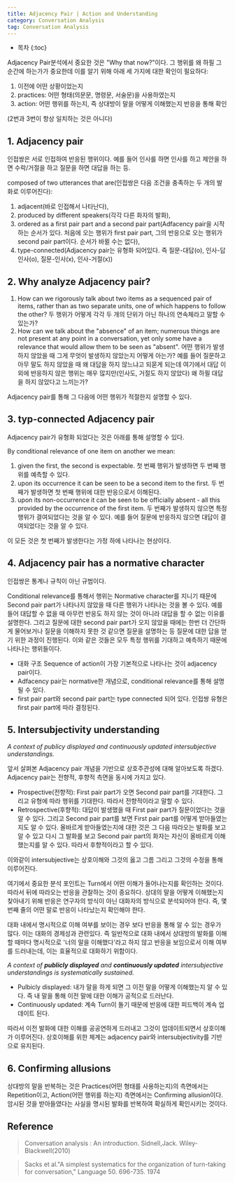 ```yaml
---
title: Adjacency Pair | Action and Understanding
category: Conversation Analysis
tag: Conversation Analysis
---
```








* 목차
{:toc}









Adjacency Pair분석에서 중요한 것은 "Why that now?"이다. 그 행위를 왜 하필 그 순간에 하는가가 중요한데 이를 알기 위해 아래 세 가지에 대한 확인이 필요하다:

1) 이전에 어떤 상황이었는지
2) practices: 어떤 형태(의문문, 명령문, 서술문)을 사용하였는지
3) action: 어떤 행위를 하는지, 즉 상대방이 말을 어떻게 이해했는지 반응을 통해 확인

(2번과 3번이 항상 일치하는 것은 아니다)

## 1. Adjacency pair

인접쌍은 서로 인접하여 반응된 행위이다. 예를 들어 인사를 하면 인사를 하고 제안을 하면 수락/거절을 하고 질문을 하면 대답을 하는 등. 

composed of two utterances that are(인접쌍은 다음 조건을 충족하는 두 개의 발화로 이루어진다):

1) adjacent(바로 인접해서 나타난다),
2) produced by different speakers(각각 다른 화자의 발화),
3) ordered as a first pair part and a second pair part(Adfacency pair을 시작하는 순서가 있다. 처음에 오는 행위가 first pair part, 그의 반응으로 오는 행위가 second pair part이다. 순서가 바뀔 수는 없다),
4) type-connected(Adjacency pair는 유형화 되어있다. 즉 질문-대답(o), 인사-답인사(o), 질문-인사(x), 인사-거절(x))

## 2. Why analyze Adjacency pair?

1) How can we rigorously talk about two items as a sequenced pair of items, rather than as two separate units, one of which happens to follow the other? 두 행위가 어떻게 각각 두 개의 단위가 아닌 하나의 연속체라고 말할 수 있는가?
2) How can we talk about the "absence" of an item; numerous things are not present at any point in a conversation, yet only some have a relevance that would allow them to be seen as "absent". 어떤 행위가 발생하지 않았을 때 그게 무엇이 발생하지 않았는지 어떻게 아는가? 예를 들어 질문하고 아무 말도 하지 않았을 때 왜 대답을 하지 않느냐고 되묻게 되는데 여기에서 대답 이외에 반응하지 않은 행위는 매우 많지만(인사도, 거절도 하지 않았다) 왜 하필 대답을 하지 않았다고 느끼는가?

Adjacency pair를 통해 그 다음에 어떤 행위가 적절한지 설명할 수 있다.

## 3. typ-connected Adjacency pair

Adjacency pair가 유형화 되었다는 것은 아래를 통해 설명할 수 있다.

By conditional relevance of one item on another we mean:

1) given the first, the second is expectable. 첫 번째 행위가 발생하면 두 번째 행위를 예측할 수 있다.
2) upon its occurrence it can be seen to be a second item to the first. 두 번째가 발생하면 첫 번째 행위에 대한 반응으로서 이해된다.
3) upon its non-occurrence it can be seen to be officially absent - all this provided by the occurrence of the first item. 두 번째가 발생하지 않으면 특정 행위가 결여되었다는 것을 알 수 있다. 예를 들어 질문에 반응하지 않으면 대답이 결여되었다는 것을 알 수 있다.

이 모든 것은 첫 번째가 발생한다는 가정 하에 나타나는 현상이다.

## 4. Adjacency pair has a normative character

인접쌍은 통계나 규칙이 아닌 규범이다. 

Conditional relevance를 통해서 행위는 Normative character를 지니기 때문에 Second pair part가 나타나지 않았을 때 다른 행위가 나타나는 것을 볼 수 있다. 예를 들어 대답할 수 없을 때 아무런 반응도 하지 않는 것이 아니라 대답을 할 수 없는 이유를 설명한다. 그리고 질문에 대한 second pair part가 오지 않았을 때에는 한번 더 간단하게 물어보거나 질문을 이해하지 못한 것 같으면 질문을 설명하는 등 질문에 대한 답을 얻기 위한 과정이 진행된다. 이와 같은 것들은 모두 특정 행위를 기대하고 예측하기 때문에 나타나는 행위들이다.

- 대화 구조 Sequence of action이 가장 기본적으로 나타나는 것이 adjacency pair이다. 
- Adfacency pair는 normative한 개념으로, conditional relevance를 통해 설명될 수 있다. 
- first pair part와 second pair part는 type connected 되어 있다. 인접쌍 유형은 first pair part에 따라 결정된다.

## 5. Intersubjectivity understanding

*A context of publicy displayed and continuously updated intersubjective understandings.*

앞서 살펴본 Adjacency pair 개념을 기반으로 상호주관성에 대해 알아보도록 하겠다. Adjacency pair는 전향적, 후향적 측면을 동시에 가지고 있다.

- Prospective(전향적): First pair part가 오면 Second pair part를 기대한다. 그리고 유형에 따라 행위를 기대한다. 따라서 전향적이라고 말할 수 있다.
- Retrospective(후향적): 대답이 발생했을 때 First pair part가 질문이었다는 것을 알 수 있다. 그리고 Second pair part를 보면 First pair part를 어떻게 받아들였는지도 알 수 있다. 올바르게 받아들였는지에 대한 것은 그 다음 따라오는 발화를 보고 알 수 있고 다시 그 발화를 보고 Second pair part의 화자는 자신이 올바르게 이해했는지를 알 수 있다. 따라서 후향적이라고 할 수 있다.

이와같이 intersubjective는 상호이해와 그것의 옳고 그름 그리고 그것의 수정을 통해 이루어진다.

여기에서 중요한 분석 포인트는 Turn에서 어떤 이해가 들어나는지를 확인하는 것이다. 따라서 뒤에 따라오는 반응을 관찰하는 것이 중요하다. 상대의 말을 어떻게 이해했는지 찾아내기 위해 반응은 연구자의 방식이 아닌 대화자의 방식으로 분석되어야 한다. 즉, 몇 번째 줄의 어떤 말로 반응이 나타났는지 확인해야 한다.

대화 내에서 명시적으로 이해 여부를 보이는 경우 보다 반응을 통해 알 수 있는 경우가 많다. 이는 대화의 경제성과 관련있다. 즉 일반적으로 대화 내에서 상대방의 발화를 이해할 때마다 명시적으로 '너의 말을 이해했다'라고 하지 않고 반응을 보임으로서 이해 여부를 드러내는데, 이는 효율적으로 대화하기 위함이다.

*A context of **publicly displayed** and **continuously updated** intersubjective understandings is systematically sustained.*

- Pulbicly displayed: 내가 말을 하게 되면 그 이전 말을 어떻게 이해했는지 알 수 있다. 즉 내 말을 통해 이전 말에 대한 이해가 공적으로 드러난다.
- Continuously updated: 계속 Turn이 돌기 때문에 반응에 대한 피드백이 계속 업데이트 된다. 

따라서 이전 발화에 대한 이해를 공공연하게 드러내고 그것이 업데이트되면서 상호이해가 이루어진다. 상호이해를 위한 체계는 adjacency pair와 intersubjectivity를 기반으로 유지된다.

## 6. Confirming allusions

상대방의 말을 반복하는 것은 Practices(어떤 형태를 사용하는지)의 측면에서는 Repetition이고, Action(어떤 행위를 하는지) 측면에서는 Confirming allusion이다. 암시된 것을 받아들였다는 사실을 명시된 발화를 반복하여 확실하게 확인시키는 것이다.




## Reference

> Conversation analysis : An introduction. Sidnell,Jack. Wiley-Blackwell(2010)

> Sacks et al."A simplest systematics for the organization of turn-taking for conversation," Language 50. 696-735. 1974
